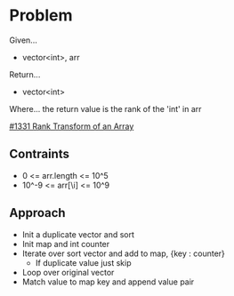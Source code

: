
# Problem
Given...
- vector\<int>, arr

Return...
- vector\<int>

Where...
the return value is the rank of the 'int' in arr

[\#1331 Rank Transform of an Array](https://leetcode.com/problems/rank-transform-of-an-array/description/?envType=daily-question&envId=2024-10-02)

## Contraints
- 0 <= arr.length <= 10^5
- 10^-9 <= arr[\i] <= 10^9

## Approach
- Init a duplicate vector and sort
- Init map and int counter
- Iterate over sort vector and add to map, \{key : counter}
    - If duplicate value just skip
- Loop over original vector
- Match value to map key and append value pair
